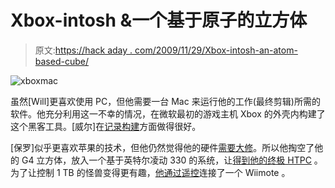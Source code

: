 # Xbox-intosh &一个基于原子的立方体

> 原文:[https://hack aday . com/2009/11/29/Xbox-intosh-an-atom-based-cube/](https://hackaday.com/2009/11/29/xbox-intosh-an-atom-based-cube/)

![](../Images/60fec8455beb758ed2edf3aa91db41b6.png "xboxmac")

虽然[Will]更喜欢使用 PC，但他需要一台 Mac 来运行他的工作(最终剪辑)所需的软件。他充分利用这一不幸的情况，在微软最初的游戏主机 Xbox 的外壳内构建了这个黑客工具。[威尔]在[记录构建](http://www.youtube.com/watch?v=TggHtINGIyc)方面做得很好。

[保罗]似乎更喜欢苹果的技术，但他仍然觉得他的硬件[需要大修](http://cliveatfive.xanga.com/tags/g4cube/)。所以他掏空了他的 G4 立方体，放入一个基于英特尔凌动 330 的系统，让[得到他的终极 HTPC](http://www.youtube.com/watch?v=zXstaeD7fqE) 。为了让控制 1 TB 的怪兽变得更有趣，[他通过](http://hackaday.com/2009/11/28/how-to-use-wiimotes-w-linux/)[遥控](http://sourceforge.net/projects/darwiin-remote/)连接了一个 Wiimote 。